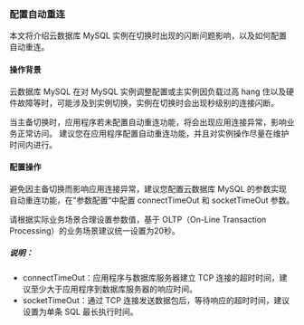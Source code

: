 ### 配置自动重连

本文将介绍云数据库 MySQL 实例在切换时出现的闪断问题影响，以及如何配置自动重连。

#### 操作背景

云数据库 MySQL 在对 MySQL 实例调整配置或主实例因负载过高 hang 住以及硬件故障等时，可能涉及到实例切换，实例在切换时会出现秒级别的连接闪断。

当主备切换时，应用程序若未配置自动重连功能，将会出现应用连接异常，影响业务正常访问。 建议您在应用程序配置自动重连功能，并且对实例操作尽量在维护时间内进行。

#### 配置操作

避免因主备切换而影响应用连接异常，建议您配置云数据库 MySQL 的参数实现自动重连功能，在”参数配置“中配置 connectTimeOut 和 socketTimeOut 参数。

请根据实际业务场景合理设置参数值，基于 OLTP（On-Line Transaction Processing）的业务场景建议统一设置为20秒。

##### 说明：

- connectTimeOut：应用程序与数据库服务器建立 TCP 连接的超时时间，建议至少大于应用程序到数据库服务器的响应时间。
- socketTimeOut：通过 TCP 连接发送数据包后，等待响应的超时时间，建议设置为单条 SQL 最长执行时间。
